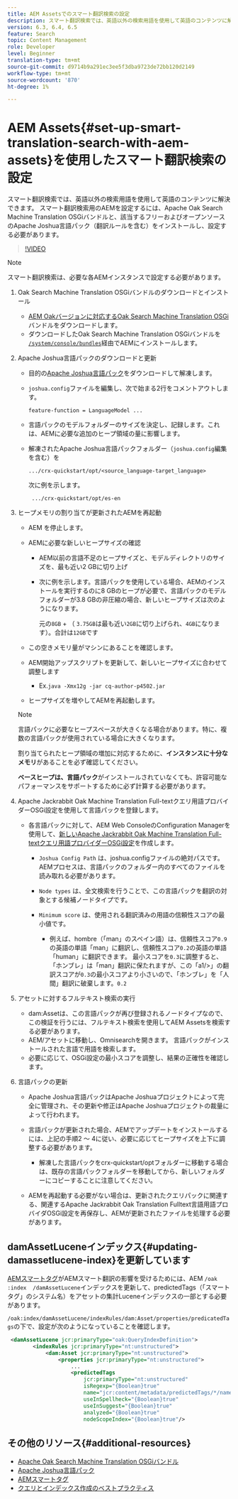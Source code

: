 ```yaml
---
title: AEM Assetsでのスマート翻訳検索の設定
description: スマート翻訳検索では、英語以外の検索用語を使用して英語のコンテンツに解決できます。 スマート翻訳検索用のAEMを設定するには、Apache Oak Search Machine Translation OSGiバンドルと、該当するフリーおよびオープンソースのApache Joshua言語パック（翻訳ルールを含む）をインストールし、設定する必要があります。
version: 6.3, 6.4, 6.5
feature: Search
topic: Content Management
role: Developer
level: Beginner
translation-type: tm+mt
source-git-commit: d9714b9a291ec3ee5f3dba9723de72bb120d2149
workflow-type: tm+mt
source-wordcount: '870'
ht-degree: 1%

---
```



# AEM Assets{#set-up-smart-translation-search-with-aem-assets}を使用したスマート翻訳検索の設定

スマート翻訳検索では、英語以外の検索用語を使用して英語のコンテンツに解決できます。 スマート翻訳検索用のAEMを設定するには、Apache Oak Search Machine Translation OSGiバンドルと、該当するフリーおよびオープンソースのApache Joshua言語パック（翻訳ルールを含む）をインストールし、設定する必要があります。

>[!VIDEO](https://video.tv.adobe.com/v/21291/?quality=9&learn=on)

>[!NOTE]
>
>スマート翻訳検索は、必要な各AEMインスタンスで設定する必要があります。

1. Oak Search Machine Translation OSGiバンドルのダウンロードとインストール
   * [AEM Oakバージョンに対応するOak Search Machine Translation OSGi](https://search.maven.org/#search%7Cgav%7C1%7Cg%3A%22org.apache.jackrabbit%22%20AND%20a%3A%22oak-search-mt%22) バンドルをダウンロードします。
   * ダウンロードしたOak Search Machine Translation OSGiバンドルを[ `/system/console/bundles`](http://localhost:4502/system/console/bundles)経由でAEMにインストールします。

2. Apache Joshua言語パックのダウンロードと更新
   * 目的の[Apache Joshua言語パック](https://cwiki.apache.org/confluence/display/JOSHUA/Language+Packs)をダウンロードして解凍します。
   * `joshua.config`ファイルを編集し、次で始まる2行をコメントアウトします。

      ```
      feature-function = LanguageModel ...
      ```

   * 言語パックのモデルフォルダーのサイズを決定し、記録します。これは、AEMに必要な追加のヒープ領域の量に影響します。
   * 解凍されたApache Joshua言語パックフォルダー（`joshua.config`編集を含む）を

      ```
      .../crx-quickstart/opt/<source_language-target_language>
      ```

      次に例を示します。

      ```
       .../crx-quickstart/opt/es-en
      ```

3. ヒープメモリの割り当てが更新されたAEMを再起動
   * AEM を停止します。
   * AEMに必要な新しいヒープサイズの確認

      * AEM以前の言語不足のヒープサイズと、モデルディレクトリのサイズを、最も近い2 GBに切り上げ
      * 次に例を示します。言語パックを使用している場合、AEMのインストールを実行するのに8 GBのヒープが必要で、言語パックのモデルフォルダーが3.8 GBの非圧縮の場合、新しいヒープサイズは次のようになります。

         元の`8GB` + （ `3.75GB`は最も近い`2GB`に切り上げられ、`4GB`になります）。合計は`12GB`です
   * この空きメモリ量がマシンにあることを確認します。
   * AEM開始アップスクリプトを更新して、新しいヒープサイズに合わせて調整します

      * Ex.`java -Xmx12g -jar cq-author-p4502.jar`
   * ヒープサイズを増やしてAEMを再起動します。

   >[!NOTE]
   >
   >言語パックに必要なヒープスペースが大きくなる場合があります。特に、複数の言語パックが使用されている場合に大きくなります。
   >
   >
   >割り当てられたヒープ領域の増加に対応するために、**インスタンスに十分なメモリ**&#x200B;があることを必ず確認してください。
   >
   >
   >**ベースヒープは、言語パック**&#x200B;がインストールされていなくても、許容可能なパフォーマンスをサポートするために必ず計算する必要があります。

4. Apache Jackrabbit Oak Machine Translation Full-textクエリ用語プロバイダーOSGi設定を使用して言語パックを登録します。

   * 各言語パックに対して、AEM Web ConsoleのConfiguration Managerを使用して、[新しいApache Jackrabbit Oak Machine Translation Full-textクエリ用語プロバイダーOSGi設定](http://localhost:4502/system/console/configMgr/org.apache.jackrabbit.oak.plugins.index.mt.MTFulltextQueryTermsProviderFactory)を作成します。

      * `Joshua Config Path` は、joshua.configファイルの絶対パスです。AEMプロセスは、言語パックのフォルダー内のすべてのファイルを読み取れる必要があります。
      * `Node types` は、全文検索を行うことで、この言語パックを翻訳の対象とする候補ノードタイプです。
      * `Minimum score` は、使用される翻訳済みの用語の信頼性スコアの最小値です。

         * 例えば、hombre（「man」のスペイン語）は、信頼性スコア`0.9`の英語の単語「man」に翻訳し、信頼性スコア`0.2`の英語の単語「human」に翻訳できます。 最小スコアを`0.3`に調整すると、「ホンブレ」は「man」翻訳に保たれますが、この「a1/>」の翻訳スコアが`0.3`の最小スコアより小さいので、「ホンブレ」を「人間」翻訳に破棄します。`0.2`

5. アセットに対するフルテキスト検索の実行
   * dam:Assetは、この言語パックが再び登録されるノードタイプなので、この検証を行うには、フルテキスト検索を使用してAEM Assetsを検索する必要があります。
   * AEM/アセットに移動し、Omnisearchを開きます。 言語パックがインストールされた言語で用語を検索します。
   * 必要に応じて、OSGi設定の最小スコアを調整し、結果の正確性を確認します。

6. 言語パックの更新
   * Apache Joshua言語パックはApache Joshuaプロジェクトによって完全に管理され、その更新や修正はApache Joshuaプロジェクトの裁量によって行われます。
   * 言語パックが更新された場合、AEMでアップデートをインストールするには、上記の手順2 ～ 4に従い、必要に応じてヒープサイズを上下に調整する必要があります。

      * 解凍した言語パックをcrx-quickstart/optフォルダーに移動する場合は、既存の言語パックフォルダーを移動してから、新しいフォルダーにコピーすることに注意してください。
   * AEMを再起動する必要がない場合は、更新されたクエリパックに関連する、関連するApache Jackrabbit Oak Translation Fulltext言語用語プロバイダOSGi設定を再保存し、AEMが更新されたファイルを処理する必要があります。


## damAssetLuceneインデックス{#updating-damassetlucene-index}を更新しています

[AEMスマートタグ](https://helpx.adobe.com/experience-manager/6-3/assets/using/touch-ui-smart-tags.html)がAEMスマート翻訳の影響を受けるためには、AEM `/oak   :index  /damAssetLucene`インデックスを更新して、predictedTags（「スマートタグ」のシステム名）をアセットの集計Luceneインデックスの一部とする必要があります。

`/oak:index/damAssetLucene/indexRules/dam:Asset/properties/predicatedTags`の下で、設定が次のようになっていることを確認します。

```xml
 <damAssetLucene jcr:primaryType="oak:QueryIndexDefinition">
        <indexRules jcr:primaryType="nt:unstructured">
            <dam:Asset jcr:primaryType="nt:unstructured">
                <properties jcr:primaryType="nt:unstructured">
                    ...
                    <predictedTags
                        jcr:primaryType="nt:unstructured"
                        isRegexp="{Boolean}true"
                        name="jcr:content/metadata/predictedTags/*/name"
                        useInSpellheck="{Boolean}true"
                        useInSuggest="{Boolean}true"
                        analyzed="{Boolean}true"
                        nodeScopeIndex="{Boolean}true"/>
```

## その他のリソース{#additional-resources}

* [Apache Oak Search Machine Translation OSGiバンドル](https://search.maven.org/#search%7Cgav%7C1%7Cg%3A%22org.apache.jackrabbit%22%20AND%20a%3A%22oak-search-mt%22)
* [Apache Joshua言語パック](https://cwiki.apache.org/confluence/display/JOSHUA/Language+Packs)
* [AEMスマートタグ](https://helpx.adobe.com/experience-manager/6-3/assets/using/touch-ui-smart-tags.html)
* [クエリとインデックス作成のベストプラクティス](https://helpx.adobe.com/experience-manager/6-5/sites/deploying/using/best-practices-for-queries-and-indexing.html)